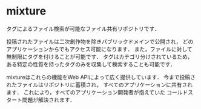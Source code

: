 mixture
=============
タグによるファイル検索が可能なファイル共有リポジトリです．

投稿されたファイルは二次創作物を除きパブリックドメインで公開され，
どのアプリケーションからでもアクセス可能になります．
また，ファイルに対して無制限にタグを付けることが可能です．
タグはカテゴリ分けされているため，
ある特定の性質を持ったタグのみを収集して検索することも可能です．

mixtureはこれらの機能をWeb APIによって広く提供しています．
今まで投稿されたファイルはリポジトリに蓄積され，
すべてのアプリケーションに共有されます．
これにより，すべてのアプリケーション開発者が抱えていた
コールドスタート問題が解決されます．